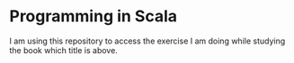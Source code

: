 Programming in Scala
====================

I am using this repository to access the exercise
I am doing while studying the book which title is
above.